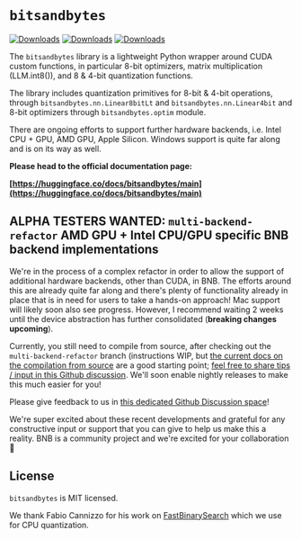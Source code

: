 # `bitsandbytes`

[![Downloads](https://static.pepy.tech/badge/bitsandbytes)](https://pepy.tech/project/bitsandbytes) [![Downloads](https://static.pepy.tech/badge/bitsandbytes/month)](https://pepy.tech/project/bitsandbytes) [![Downloads](https://static.pepy.tech/badge/bitsandbytes/week)](https://pepy.tech/project/bitsandbytes)

The `bitsandbytes` library is a lightweight Python wrapper around CUDA custom functions, in particular 8-bit optimizers, matrix multiplication (LLM.int8()), and 8 & 4-bit quantization functions.

The library includes quantization primitives for 8-bit & 4-bit operations, through `bitsandbytes.nn.Linear8bitLt` and `bitsandbytes.nn.Linear4bit` and 8-bit optimizers through `bitsandbytes.optim` module.

There are ongoing efforts to support further hardware backends, i.e. Intel CPU + GPU, AMD GPU, Apple Silicon. Windows support is quite far along and is on its way as well.

**Please head to the official documentation page:**

**[https://huggingface.co/docs/bitsandbytes/main](https://huggingface.co/docs/bitsandbytes/main)**

## ALPHA TESTERS WANTED: `multi-backend-refactor` AMD GPU + Intel CPU/GPU specific BNB backend implementations

We're in the process of a complex refactor in order to allow the support of additional hardware backends, other than CUDA, in BNB. The efforts around this are already quite far along and there's plenty of functionality already in place that is in need for users to take a hands-on approach! Mac support will likely soon also see progress. However, I recommend waiting 2 weeks until the device abstraction has further consolidated (**breaking changes upcoming**).

Currently, you still need to compile from source, after checking out the `multi-backend-refactor` branch (instructions WIP, but [the current docs on the compilation from source](https://huggingface.co/docs/bitsandbytes/main/en/installation#compile-from-source) are a good starting point; [feel free to share tips / input in this Github discussion](https://github.com/TimDettmers/bitsandbytes/discussions/1219). We'll soon enable nightly releases to make this much easier for you!

Please give feedback to us in [this dedicated Github Discussion space](https://github.com/TimDettmers/bitsandbytes/discussions/categories/catch-all-alpha-testing-the-multi-backend-refactor)!

We're super excited about these recent developments and grateful for any constructive input or support that you can give to help us make this a reality. BNB is a community project and we're excited for your collaboration 🤗

## License

`bitsandbytes` is MIT licensed.

We thank Fabio Cannizzo for his work on [FastBinarySearch](https://github.com/fabiocannizzo/FastBinarySearch) which we use for CPU quantization.
